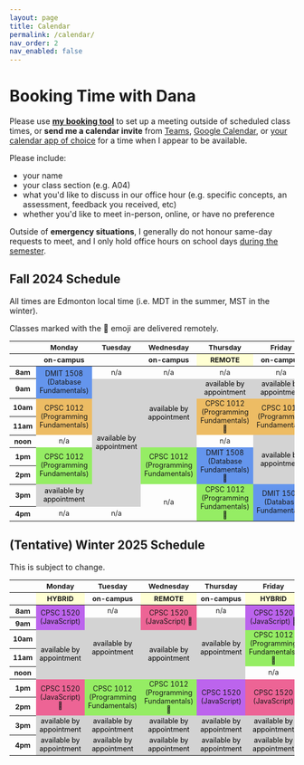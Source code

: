 ```yaml
---
layout: page
title: Calendar
permalink: /calendar/
nav_order: 2
nav_enabled: false
---
```


# Booking Time with Dana

Please use **[my booking tool](https://calendar.google.com/calendar/u/0/appointments/AcZssZ0nR04OIK095mwybdLW7PpjBRrZiELn_yoBZbI=)** to set up a meeting outside of scheduled class times, or **send me a calendar invite** from [Teams](https://support.microsoft.com/en-us/office/schedule-a-meeting-in-microsoft-teams-943507a9-8583-4c58-b5d2-8ec8265e04e5), [Google Calendar](https://support.google.com/calendar/answer/37161), or [your calendar app of choice](https://www.google.com/search?q=how+to+send+a+calendar+invite) for a time when I appear to be available.


Please include:

- your name
- your class section (e.g. A04)
- what you'd like to discuss in our office hour (e.g. specific concepts, an assessment, feedback you received, etc)
- whether you'd like to meet in-person, online, or have no preference

Outside of **emergency situations**, I generally do not honour same-day requests to meet, and I only hold office hours on school days [during the semester](https://www.nait.ca/nait/admissions/academic-schedule).


## Fall 2024 Schedule

All times are Edmonton local time (i.e. MDT in the summer, MST in the winter).

Classes marked with the 🛜 emoji are delivered remotely.

<html>
  <style>
    table { font-size: 12.4px; text-align: center; }
    .row-header { width: 80px; width: 10%; text-align: center; }
    .col-header { width: 18%; }
    /* cell-formatting */
    .appointment { color: black; background-color: #d3d3d3; /* grey */  }
    .highlight { background-color: #ffffd3; /* pale yellow */ } 
    .xyz{ background-color: #ed6495; } /* pink */
    .abc { background-color: #bc64ed; } /* purple */
    .cpsc1012-a04 { background-color: #95ed64; } /* green */
    .dmit1508 { background-color: #6495ed; } /* blue */
    .cpsc1012-a05 { background-color: #edbc64; } /* orange */
  </style>
  <table style="width: 100%">
    <thead>
      <tr>
        <th class="row-header"></th>
        <th class="col-header">Monday</th>
        <th class="col-header">Tuesday</th>
        <th class="col-header">Wednesday</th>
        <th class="col-header">Thursday</th>
        <th class="col-header">Friday</th>
      </tr>
      <tr>
        <th class="row-header"></th>
        <th class="col-header">on-campus</th>
        <th class="col-header"></th>
        <th class="col-header">on-campus</th>
        <th class="col-header highlight">REMOTE</th>
        <th class="col-header">on-campus</th>
      </tr>
    </thead>
    <tbody>
      <tr>
        <th style="text-align: center;">8am</th>
        <td class="dmit1508" rowspan=2>DMIT 1508 (Database Fundamentals)</td>
        <td>n/a</td>
        <td>n/a</td>
        <td>n/a</td>
        <td>n/a</td>
      </tr>
      <tr>
        <th style="text-align: center;">9am</th>
        <!-- skip -->
        <td class="appointment" rowspan="7">available by appointment</td>
        <td class="appointment" rowspan="4">available by appointment</td>
        <td class="appointment">available by appointment</td>
        <td class="appointment">available by appointment</td>
      </tr>
      <tr>
        <th style="text-align: center;">10am</th>
        <td class="cpsc1012-a05" rowspan="2">CPSC 1012 (Programming Fundamentals) </td>
        <!-- skip -->
        <!-- skip -->
        <td class="cpsc1012-a05" rowspan="2">CPSC 1012 (Programming Fundamentals) 🛜</td>
        <td class="cpsc1012-a05" rowspan="2">CPSC 1012 (Programming Fundamentals)</td>
      </tr>
      <tr>
        <th style="text-align: center;">11am</th>
        <!-- skip -->
        <!-- skip -->
        <!-- skip -->
        <!-- skip -->
        <!-- skip --> 
      </tr>
      <tr>
        <th style="text-align: center;">noon</th>
        <td>n/a</td>
        <!-- skip -->
        <!-- skip -->
        <td>n/a</td>
        <td class="appointment" rowspan="3">available by appointment</td>
      </tr>
      <tr>
        <th style="text-align: center;">1pm</th>
        <td class="cpsc1012-a04" rowspan="2">CPSC 1012 (Programming Fundamentals)</td>
        <!-- skip -->
        <td class="cpsc1012-a04" rowspan="2">CPSC 1012 (Programming Fundamentals)</td>
        <td class="dmit1508" rowspan=2>DMIT 1508 (Database Fundamentals) 🛜</td>
        <!-- skip -->
      </tr>
      <tr>
        <th style="text-align: center;">2pm</th>
        <!-- skip -->
        <!-- skip -->
        <!-- skip -->
        <!-- skip --> 
        <!-- skip -->
      </tr>
      <tr>
        <th style="text-align: center;">3pm</th>
        <td class="appointment">available by appointment</td>
        <!-- skip -->
        <td rowspan="2">n/a</td>
        <td class="cpsc1012-a04" rowspan="2">CPSC 1012 (Programming Fundamentals) 🛜</td>
        <td class="dmit1508" rowspan=2>DMIT 1508 (Database Fundamentals)</td>
      </tr>
      <tr>
        <th style="text-align: center;">4pm</th>
        <td>n/a</td>
        <td>n/a</td>
        <!-- skip -->
        <!-- skip -->
        <!-- skip -->
      </tr>
    </tbody>
  </table>
</html>

## (Tentative) Winter 2025 Schedule
This is subject to change.
<html>
  <style>
    table { font-size: 12.4px; text-align: center; }
    .row-header { width: 80px; width: 10%; text-align: center; }
    .col-header { width: 18%; }
    /* cell-formatting */
    .appointment { color: black; background-color: #d3d3d3; /* grey */  } 
    .cpsc1520-a03 { background-color: #ed6495; } /* pink */
    .cpsc1520-a04 { background-color: #bc64ed; } /* purple */
    .cpsc1012 { background-color: #95ed64; } /* green */
    .xyz { background-color: #6495ed; } /* blue */
  </style>
  <table style="width: 100%">
    <thead>
      <tr>
        <th class="row-header"></th>
        <th class="col-header">Monday</th>
        <th class="col-header">Tuesday</th>
        <th class="col-header">Wednesday</th>
        <th class="col-header">Thursday</th>
        <th class="col-header">Friday</th>
      </tr>
      <tr>
        <th class="row-header"></th>
        <th class="col-header highlight">HYBRID</th>
        <th class="col-header">on-campus</th>
        <th class="col-header highlight">REMOTE</th>
        <th class="col-header">on-campus</th>
        <th class="col-header highlight">HYBRID</th>
      </tr>
    </thead>
    <tbody>
      <tr>
        <th style="text-align: center;">8am</th>
        <td class="cpsc1520-a04" rowspan="2">CPSC 1520 (JavaScript)</td>
        <td>n/a</td>
        <td class="cpsc1520-a03" rowspan="2">CPSC 1520 (JavaScript) 🛜</td>
        <td>n/a</td>
        <td class="cpsc1520-a04" rowspan="2">CPSC 1520 (JavaScript) 🛜</td>
      </tr>
      <tr>
        <th style="text-align: center;">9am</th>
        <!-- skip -->
        <td class="appointment" rowspan="4">available by appointment</td>
        <!-- skip -->
        <td class="appointment" rowspan="4">available by appointment</td>
        <!-- skip -->
      </tr>
      <tr>
        <th style="text-align: center;">10am</th>
        <td class="appointment" rowspan="3">available by appointment</td>
        <!-- skip -->
        <td class="appointment" rowspan="3">available by appointment</td>
        <!-- skip -->
        <td class="cpsc1012" rowspan="2">CPSC 1012 (Programming Fundamentals) 🛜</td>
      </tr>
      <tr>
        <th style="text-align: center;">11am</th>
        <!-- skip -->
        <!-- skip -->
        <!-- skip -->
        <!-- skip -->
        <!-- skip -->
      </tr>
      <tr>
        <th style="text-align: center;">noon</th>
        <!-- skip -->
        <!-- skip -->
        <!-- skip -->
        <!-- skip -->
        <td>n/a</td>
      </tr>
      <tr>
        <th style="text-align: center;">1pm</th>
        <td class="cpsc1520-a03" rowspan="2">CPSC 1520 (JavaScript) 🛜</td>
        <td class="cpsc1012" rowspan="2">CPSC 1012 (Programming Fundamentals)</td>
        <td class="cpsc1012" rowspan="2">CPSC 1012 (Programming Fundamentals) 🛜</td>
        <td class="cpsc1520-a04" rowspan="2">CPSC 1520 (JavaScript)</td>
        <td class="cpsc1520-a03" rowspan="2">CPSC 1520 (JavaScript)</td>
      </tr>
      <tr>
        <th style="text-align: center;">2pm</th>
        <!-- skip -->
        <!-- skip -->
        <!-- skip -->
        <!-- skip -->
        <!-- skip -->
      </tr>
      <tr>
        <th style="text-align: center;">3pm</th>
        <td class="appointment">available by appointment</td>
        <td class="appointment">available by appointment</td>
        <td class="appointment">available by appointment</td>
        <td class="appointment">available by appointment</td>
        <td class="appointment">available by appointment</td>
      </tr>
      <tr>
        <th style="text-align: center;">4pm</th>
        <td class="appointment">available by appointment</td>
        <td class="appointment">available by appointment</td>
        <td class="appointment">available by appointment</td>
        <td class="appointment">available by appointment</td>
        <td class="appointment">available by appointment</td>
      </tr>
    </tbody>
  </table>
</html>

